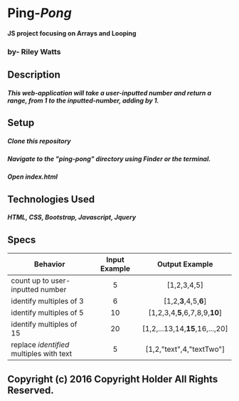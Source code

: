 # Ping-_Pong_

#### JS project focusing on Arrays and Looping

### by- Riley Watts

## Description

##### This web-application will take a user-inputted number and return a range, from 1 to the inputted-number, adding by 1.

## Setup

##### Clone this repository

##### Navigate to the "ping-pong" directory using Finder or the terminal.

##### Open index.html

## Technologies Used

##### HTML, CSS, Bootstrap, Javascript, Jquery


## Specs

| Behavior | Input Example | Output Example |
|-----|:-----:|:----:|
|count up to user-inputted number|5|[1,2,3,4,5]|
|identify multiples of 3| 6| [1,2,**3**,4,5,**6**] |
|identify multiples of 5| 10 | [1,2,3,4,**5**,6,7,8,9,**10**]
|identify multiples of 15| 20 | [1,2,...13,14,**15**,16,...,20]|
|replace _identified_ multiples with text | 5 | [1,2,"text",4,"textTwo"]|


## Copyright (c) 2016 Copyright Holder All Rights Reserved.

